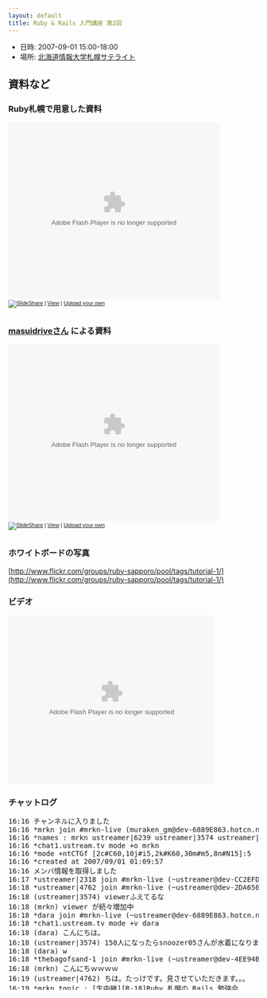 ```yaml
---
layout: default
title: Ruby & Rails 入門講座 第2回
---
```

- 日時: 2007-09-01 15:00-18:00
- 場所: [北海道情報大学札幌サテライト](/misc/hiu_satelite)

## 資料など

### Ruby札幌で用意した資料

<div style="width:425px;text-align:left" id="__ss_101481"><object style="margin:0px" width="425" height="355"><param name="movie" value="http://s3.amazonaws.com/slideshare/ssplayer2.swf?doc=rubyrails12888"/><param name="allowFullScreen" value="true"/><param name="allowScriptAccess" value="always"/><embed src="http://s3.amazonaws.com/slideshare/ssplayer2.swf?doc=rubyrails12888" type="application/x-shockwave-flash" allowscriptaccess="always" allowfullscreen="true" width="425" height="355"></embed></object><div style="font-size:11px;font-family:tahoma,arial;height:26px;padding-top:2px;"><a href="http://www.slideshare.net/?src=embed"><img src="http://s3.amazonaws.com/slideshare/logo_embd.png" style="border:0px none;margin-bottom:-5px" alt="SlideShare"/></a> | <a href="http://www.slideshare.net/snoozer05/rubyrails1" title="View 'Ruby&amp;Rails入門講座-1' on SlideShare">View</a> | <a href="http://www.slideshare.net/upload">Upload your own</a></div></div>

### [masuidriveさん](http://blog.masuidrive.jp/) による資料

<div style="width:425px;text-align:left" id="__ss_90135"><object style="margin:0px" width="425" height="355"><param name="movie" value="http://s3.amazonaws.com/slideshare/ssplayer2.swf?doc=rails40"/><param name="allowFullScreen" value="true"/><param name="allowScriptAccess" value="always"/><embed src="http://s3.amazonaws.com/slideshare/ssplayer2.swf?doc=rails40" type="application/x-shockwave-flash" allowscriptaccess="always" allowfullscreen="true" width="425" height="355"></embed></object><div style="font-size:11px;font-family:tahoma,arial;height:26px;padding-top:2px;"><a href="http://www.slideshare.net/?src=embed"><img src="http://s3.amazonaws.com/slideshare/logo_embd.png" style="border:0px none;margin-bottom:-5px" alt="SlideShare"/></a> | <a href="http://www.slideshare.net/masuidrive/rails-90135" title="View 'Railsチュートリアル' on SlideShare">View</a> | <a href="http://www.slideshare.net/upload">Upload your own</a></div></div>

### ホワイトボードの写真

[http://www.flickr.com/groups/ruby-sapporo/pool/tags/tutorial-1/](http://www.flickr.com/groups/ruby-sapporo/pool/tags/tutorial-1/)

### ビデオ

<embed width="416" height="340" flashvars="autoplay=false" src="http://ustream.tv/21B0euwmccQiOzj8YfE,dQ.usv" type="application/x-shockwave-flash" wmode="transparent" />

### チャットログ
<pre style="overflow: scroll; max-height: 25em;">
16:16 チャンネルに入りました
16:16 *mrkn join #mrkn-live (muraken_gm@dev-6889E863.hotcn.ne.jp)
16:16 *names : mrkn ustreamer|6239 ustreamer|3574 ustreamer|9053 ustreamer|7593 &UStreamBot +june29 +xcezx
16:16 *chat1.ustream.tv mode +o mrkn
16:16 *mode +ntCTGf [2c#C60,10j#i5,2k#K60,30m#m5,8n#N15]:5
16:16 *created at 2007/09/01 01:09:57
16:16 メンバ情報を取得しました
16:17 *ustreamer|2318 join #mrkn-live (~ustreamer@dev-CC2EFD60.bbtec.net)
16:18 *ustreamer|4762 join #mrkn-live (~ustreamer@dev-2DA656DD.tkyo.nt.adsl.ppp.infoweb.ne.jp)
16:18 (ustreamer|3574) viewerふえてるな
16:18 (mrkn) viewer が続々増加中
16:18 *dara join #mrkn-live (~ustreamer@dev-6889E863.hotcn.ne.jp)
16:18 *chat1.ustream.tv mode +v dara
16:18 (dara) こんにちは。
16:18 (ustreamer|3574) 150人になったらsnoozer05さんが水着になります
16:18 (dara) w
16:18 *thebagofsand-1 join #mrkn-live (~ustreamer@dev-4EE94B75.hsd1.ga.comcast.net)
16:18 (mrkn) こんにちｗｗｗｗ
16:19 (ustreamer|4762) ちは。たっけです。見させていただきます。。。
16:19 *mrkn topic : [生中継][R-18]Ruby 札幌の Rails 勉強会
16:19 *ustreamer|364 join #mrkn-live (~ustreamer@dev-7A8C24E5.hsd1.fl.comcast.net)
16:19 *ustreamer|364 quit (Client exited)
16:19 *it join #mrkn-live (~ustreamer@dev-CC2EFD60.bbtec.net)
16:19 *chat1.ustream.tv mode +v it
16:19 (mrkn) たっけさんこんにちわ
16:20 *ustreamer|2318 quit (Connection reset by peer)
16:20 *ustreamer|6239 quit (Client exited)
16:20 *hides join #mrkn-live (~ustreamer@dev-6889E863.hotcn.ne.jp)
16:20 *chat1.ustream.tv mode +v hides
16:20 *thebagofsand-1 quit (Client exited)
16:20 *HanaO join #mrkn-live (~ustreamer@dev-488EA750.tkyoac00.ap.so-net.ne.jp)
16:20 *chat1.ustream.tv mode +v HanaO
16:21 *HanaO quit (Client exited)
16:21 (mrkn) 今は，irb で Ruby 自体の勉強中
16:22 (hides) 祭り会場はここですか？
16:22 (ustreamer|3574) スライドが見えづらいね
16:22 (ustreamer|3574) これnickコマンド効くかな
16:22 *nick ustreamer|3574 懼&#58649; noplans
16:23 (noplans) お、効いたかな
16:23 (june29) 人増えたな
16:25 (mrkn) スライド見にくい
16:25 (it) 研究室からこんにちは
16:26 (mrkn) brightness と white balance を調整してみた
16:26 (it) ちょっと見えるようになった
16:26 *ustreamer|9053 quit (Client exited)
16:26 *nick ustreamer|4762 懼&#58649; takke
16:29 (mrkn) 音声は大丈夫ですか？
16:29 (mrkn) foo(true, "しまだ")
16:29 (takke) そこそこ聞こえますね
16:29 (mrkn) 把握
16:30 *ustreamer|1788 join #mrkn-live (~ustreamer@dev-4DE3B72D.opt2.point.ne.jp)
16:30 *ustreamer|1788 quit (Client exited)
16:30 *ustreamer|7580 join #mrkn-live (~ustreamer@dev-99F522E.gdj-co.client.bresnan.net)
16:30 *ustreamer|7580 quit (Client exited)
16:31 *ustreamer|5689 join #mrkn-live (~ustreamer@5D524832.2647BBBA.6E7ADEC1.IP)
16:31 *ustreamer|6394 join #mrkn-live (~ustreamer@dev-6889E863.hotcn.ne.jp)
16:31 (ustreamer|5689) おおおおお！
16:32 (ustreamer|5689) by masuidrive
16:32 (ustreamer|5689) @銀座アップルストア前の路上から
16:32 (noplans) ほえー
16:33 (mrkn) 増井さんですか？ > 5689
16:33 (noplans) $KCODE='s'
16:33 (ustreamer|5689) ぴんぽーん
16:33 (ustreamer|5689) ほんと、路上にベタ座りだけどｗ
16:33 (mrkn) nick 変えられますよ〜
16:34 *ustreamer|9714 join #mrkn-live (~ustreamer@dev-6889E863.hotcn.ne.jp)
16:34 *kei-s join #mrkn-live (kei_s@dev-CC2EFD60.bbtec.net)
16:34 *chat1.ustream.tv mode +v kei-s
16:34 (ustreamer|5689) ど０やって？
16:34 (ustreamer|5689) signup必要？
16:34 (ustreamer|6394)   /nick masuidrive ?
16:34 (noplans) yes
16:35 *nick ustreamer|5689 懼&#58649; masuidrive
16:35 (masuidrive) おー
16:35 (noplans) k
16:35 *ustreamer|6394 quit (Client exited)
16:35 (mrkn) おー
16:35 (ustreamer|9714) who
16:35 *dara-1 join #mrkn-live (~ustreamer@dev-6889E863.hotcn.ne.jp)
16:35 (masuidrive) 嫁の買い物待ちなのです。
16:35 *nick dara-1 懼&#58649; dara_safari
16:35 (masuidrive) さすがに聞き取りまでは難しいなぁ
16:35 *dara quit (Client exited)
16:35 (noplans) ストリーミングするときは、それようの環境が必要かもなあ
16:36 (masuidrive) がめんの文字も読めない門ね
16:36 (noplans) irbはそろそろ限界wwwwww
16:36 (takke) 限界ｗ
16:36 (mrkn) そうですね．カメラの内臓マイクなので，集音性が悪いです．
16:36 (mrkn) irb 限界ワロスｗｗｗ
16:36 (mrkn) 一旦休憩〜
16:37 (noplans) いったん休憩後、railsチュートリアルへ
16:37 (noplans) 5分ほど休憩
16:37 (masuidrive) いまの私の風景みせたいよｗ
16:38 (noplans) daraさん登場
16:38 (masuidrive) きたー
16:38 *ustreamer|579 join #mrkn-live (~ustreamer@dev-6889E863.hotcn.ne.jp)
16:38 (mrkn) 野外 ustream キボン
16:39 (noplans) このgdgd感が良いですね!! こんにちは!こんにちは!
16:39 (mrkn) gdgd 感サイコー
16:40 (dara_safari) こんにちはこんにちは！
16:40 (noplans) railsyard話を
16:40 *nick dara_safari 懼&#58649; dara
16:40 *chat1.ustream.tv mode +v dara
16:40 (dara) http://code.google.com/p/railsyard/
16:41 (dara) ここに、いちおう。
16:41 (dara) issuesだらけですので
16:41 (noplans) ぶっくまーくした
16:41 (mrkn) [netwatch]
16:41 (masuidrive) http://www.ustream.tv/channel/masuidrives-show
16:41 (dara) パッチを・・・。
16:42 (masuidrive) これでいいのかな？
16:42 *ustreamer|4689 join #mrkn-live (~ustreamer@dev-E8FABA8F.adsl.navix.net)
16:43 (mrkn) 無線で24Mbpsの私は見ないほうが良さそうだ（・・懼ｧﾉ・｀）ｼｮﾎﾞｰﾝ
16:43 *ustreamer|4689 quit (Client exited)
16:43 *ustreamer|5612 join #mrkn-live (~ustreamer@dev-F9B8E22F.regina.accesscomm.ca)
16:43 *ustreamer|5612 quit (Client exited)
16:44 (masuidrive) 私なんてAppleStoreのWifiですよｗ
16:44 (mrkn) テラチャレンジャーｗ
16:45 *ustreamer|5050 join #mrkn-live (~ustreamer@dev-6889E863.hotcn.ne.jp)
16:45 (masuidrive) つか、みえてる？
16:45 (mrkn) 見えません
16:45 (masuidrive) w
16:45 (dara) 残念です。
16:45 *noplans quit (Client exited)
16:45 *ustreamer|4300 join #mrkn-live (~ustreamer@dev-6889E863.hotcn.ne.jp)
16:45 (mrkn) windows vista はファイルの移動だけで重い
16:46 *ustreamer|5050 quit (Client exited)
16:46 *nick ustreamer|4300 懼&#58649; noplans
16:46 (masuidrive) なんでみえないんだろうなぁ？
16:48 (masuidrive) ここどこ？
16:48 (mrkn) 北海道情報大学の札幌サテライトです
16:49 (mrkn) （って言ったら，誰か乱入してくるだろうか
16:49 (june29) 札幌サテライトだな懼&#58009;！
16:50 (mrkn) 札幌サテライトだ！
16:50 (masuidrive) へー
16:50 (mrkn) これから，masui さんの資料をベースに rails の講習が始まります
16:51 (masuidrive) おおー
16:51 (masuidrive) 間違えとか、ひっかかった所があったらおしえてね
16:51 (noplans) http://www.slideshare.net/masuidrive/rails-90135
16:51 (mrkn) hai
16:51 (noplans) これっすかね
16:51 (masuidrive) あと例外周りを書いてないのが自分的に気になってる
16:52 (mrkn) 例外とかは例外扱いでいい段階です
16:52 (masuidrive) 大域脱出に結構ExceptionってRubyでは使うけど
16:52 (masuidrive) 多言語だと、あまり使わないからねー
16:53 (mrkn) 各ページの背景色の選択基準ってあるんですか？
16:53 (masuidrive) 気分。
16:54 (dara) ほぼ日手帳ユーザ会
16:54 (noplans) Mac所有率は異常
16:54 (masuidrive) 私手帳使わないんだよねー
16:54 (masuidrive) どうせ、自分のスケジュールは、誰かが勝手に会社のサイボウズに入れちゃうからｗ
16:55 (masuidrive) そうそう、だれかこの中に、オンラインカレンダーつくりてーってひといないかなぁ？ｗ
16:55 (dara) ww
16:55 (noplans) 次の合宿でdaraさんが作ると思います!
16:55 (masuidrive) カレンダーUIって組むの結構めんどくさいんだよね
16:55 (masuidrive) 楽しみにしてますｗ
16:55 (mrkn) Google Calendar に勝てる気がしません
16:55 *ustreamer|9714 quit (Client exited)
16:55 (masuidrive) 他人が勝手に私のスケジュールにつっこめるのがほしいのさ。
16:56 (masuidrive) もう埋まってるところは、「なに」かは分からないけど、うまってることだけ分かると。
16:56 *koizuka join #mrkn-live (~ustreamer@dev-FBC35EB9.dy.bbexcite.jp)
16:56 *chat1.ustream.tv mode +v koizuka
16:56 (mrkn) 11台中 Mac7台，Let's note 2台，その他 2台
16:56 (koizuka) ・）
16:56 (masuidrive) ああ、Ruby系勉強会としては標準的ｗ
16:56 (masuidrive) RailsConfも7-8割はOSX
16:57 (noplans) koizukaさんきた
16:57 (koizuka) （・＿・）ノ
16:57 (masuidrive) ）ノ
16:57 (noplans) 画面がまったく進行してないのは気のせいです
16:57 *ustreamer|1603 join #mrkn-live (~ustreamer@dev-2BDA2C6C.hokkaido.ocn.ne.jp)
16:57 (koizuka) ほうほう
16:57 *ustreamer|2763 join #mrkn-live (~ustreamer@dev-6889E863.hotcn.ne.jp)
16:57 (noplans) いまInstantRailsのインストールで少しはまり気味
16:57 (noplans) 画面の外で。
16:57 (koizuka) おおｗ
16:58 (koizuka) Instantすぎる
16:58 (masuidrive) 私はThinkITの原稿書き中
16:58 *nick ustreamer|2763 懼&#58649; tmaeda
16:58 (tmaeda) こんにちは
16:58 *ustreamer|1603 quit (Client exited)
16:58 (tmaeda) 現場におります、tmaedaです
16:59 *ustreamer|7411 join #mrkn-live (~ustreamer@dev-6889E863.hotcn.ne.jp)
16:59 *ustreamer|6958 join #mrkn-live (~ustreamer@dev-2BDA2C6C.hokkaido.ocn.ne.jp)
16:59 (noplans) 誰か芸を
17:00 (koizuka) 走るのが速い人だっけ
17:00 (noplans) えー
17:00 (koizuka) 17:00
17:00 (noplans) なんかこの状態で大丈夫ですかとsnoozer05さんがびびってます
17:01 (noplans) 17:00
17:01 (noplans) ぐは
17:02 (masuidrive) 東京のもぐだぐだですよｗ
17:02 (koizuka) インストール勉強会
17:02 (noplans) 低温火傷しそう
17:02 (noplans) PoweBook G4熱すぎ
17:02 (noplans) お、進行しそうだ
17:02 (koizuka) おお
17:02 (koizuka) 字が薄い
17:02 (noplans) 画面見えねえw
17:03 (masuidrive) 私は2時間かかりますたｗ
17:03 (koizuka) 照明落してほしい
17:03 (hides) w
17:03 (masuidrive) それもAR周りはしょっとｗ
17:03 (masuidrive) はしょってｗ
17:03 (noplans) 照明落としてみるかな
17:04 (koizuka) おお、難しい
17:04 (dara) テラ早送りw
17:04 (mrkn) MVC=便利なもの
17:04 (noplans) 見えねえな
17:04 (koizuka) 照明をもうちょっと上げたほうがいいのか
17:05 (masuidrive) 別に配信するのがいるよねー
17:05 (masuidrive) だれか、そういうのをつくれ！
17:05 (noplans) 次回以降要検討ですな
17:06 (noplans) ひさびさに漢字たくさん入れた
17:06 (noplans) DRY
17:06 (takke) 最近仕事でRailsの疑似PHP版を使っている自分がいます・・・
17:06 (mrkn) PHP! PHP!
17:06 (koizuka) 解像度も足りない
17:06 (noplans) カメラ位置の問題もある?
17:07 (koizuka) かも
17:07 (mrkn) 30マン画素は足りないかも
17:07 (masuidrive) ああ、あとコレで勉強会やったて、うちのblogにコメントかトラバがほしいな
17:07 (koizuka) もっと寄るほうがいいのかな
17:07 (dara) okeoke,
17:07 (dara) かきますー＞blog
17:07 (masuidrive) よろしく
17:07 (dara) がんがんいこうぜ
17:08 (koizuka) いのちをだいじに
17:08 (noplans) 次回は9/29? それまでにいろいろ設定検討したいな
17:08 (mrkn) ちょっと寄ってみた
17:08 (noplans) thx > mrkn
17:08 (koizuka) まだ読めないなあ
17:09 (dara) slideshareで落としてくるといいかもです
17:09 (mrkn) 資料つhttp://www.slideshare.net/masuidrive/rails-90135
17:09 (koizuka) おお
17:09 (masuidrive) PDFがおすすめ
17:10 (masuidrive) http://blog.masuidrive.jp/index.php/2007/08/13/php-to-rails/
17:10 (hides) p.60ですね
17:10 (koizuka) slideshare重い
17:11 (masuidrive) バッテリオチ
17:11 (masuidrive) CU!
17:11 (dara) あらら、おつですー
17:11 (koizuka) おつー
17:11 (noplans) おつー
17:11 (mrkn) おつかれさまですノシ
17:11 (dara) tabbable
17:11 *ustreamer|3403 join #mrkn-live (~ustreamer@F72A8E89.28BE12B0.B9BEB54F.IP)
17:11 (masuidrive) 報告とかblog楽しみにしてますｗ
17:11 *ustreamer|3403 quit (Client exited)
17:11 (dara) 誤植はけんw
17:12 (dara) はーい
17:12 (koizuka) p.60を開こうとしているがまだ出てこない
17:12 (masuidrive) ｗ
17:12 (noplans) うちも
17:12 (masuidrive) !
17:12 (masuidrive) PDF!
17:12 *masuidrive quit (Client exited)
17:13 (koizuka) downloadをクリックしたがページが出てこない
17:13 (mrkn) mongrel 初耳
17:13 (koizuka) お、やっと出た
17:14 *joshuazero join #mrkn-live (~ustreamer@dev-2CDEF005.hsd1.tn.comcast.net)
17:14 *chat1.ustream.tv mode +v joshuazero
17:14 (noplans) rails todo
17:14 *takke quit (Client exited)
17:14 (noplans) すでにtodoが存在していた件w
17:14 (joshuazero) someone in here speak jap?
17:15 (noplans) yes, we speak japanese
17:15 *joshuazero quit (Client exited)
17:15 *ustreamer|1732 join #mrkn-live (~ustreamer@dev-D6243A97.tampabay.res.rr.com)
17:16 *ustreamer|1732 quit (Client exited)
17:16 (noplans) Macのターミナルで説明中
17:16 (koizuka) fmm
17:17 (noplans) いつの間にか説明者がスイッチしてる
17:17 (dara) I'm dara speaking
17:17 (noplans) いまはtodoというプロジェクトをrails todoで作成したところ?
17:18 (noplans) これからwebサーバ起動
17:21 (noplans) ファイル構成について説明中
17:22 (koizuka) 声が聞き取りづらい
17:22 (noplans) 音声は無理っぽい
17:22 (koizuka) ありゃま
17:22 *xcezx quit (leaving)
17:22 (noplans) 次回がんばります。今日は突発的にやったんで
17:23 (noplans) 下痢ら
17:23 (noplans) ぐは
17:23 (noplans) ゲリラてきな
17:23 (koizuka) ゲリゲリ
17:23 (noplans) DB設定
17:23 (koizuka) p.91かな
17:24 (noplans) うん>p.91
17:25 (noplans) これ難しいなあ!
17:25 (mrkn) InstantRails 重いorz
17:26 (noplans) development/test/productionの各項目の説明
17:28 (noplans) hostname -> host ?
17:30 (koizuka) 17:30
17:30 (noplans) phpMyAdminでテーブルとユーザを作り権限を与える
17:30 (noplans) p.99
17:31 (koizuka) だいぶゆっくりペース感
17:31 (noplans) うん。今日は初心者用
17:32 (noplans) 懼&#58009;懼&#58009;だったはず
17:32 (koizuka) fmfm
17:33 (noplans) todo_developmentデータベースさくせい
17:33 (koizuka) ｶｧｶｧ
17:33 (mrkn) カラス聞こえますかｗ
17:34 (koizuka) うん
17:34 (noplans) からすがさっきからなきまくっている
17:34 (noplans) 実は一部わたしですが
17:34 (koizuka) むしろカラスの声ほうが多い
17:34 (koizuka) 声の
17:34 (mrkn) マイクの方向が悪いんだなぁ
17:34 (noplans) これ、結構難しいですね
17:35 (mrkn) マイクがカメラと同じ方向向いているやつ使ったら良さそう
17:35 (koizuka) 発表系だとマイクはスピーカーのところにひとつほしいかも
17:35 (koizuka) スピーカー=発表者
17:35 (noplans) あーなるほど>mrkn, koizuka
17:37 (noplans) あとでヨドバシで買ってくるか
17:37 (dara) http://www.ustream.tv/channel/dara
17:37 *noplans quit (Client exited)
17:38 *kei-s quit (Ping timeout)
17:38 *ustreamer|1478 join #mrkn-live (~ustreamer@dev-6889E863.hotcn.ne.jp)
17:38 *ustreamer|1478 quit (Client exited)
17:39 (koizuka) oo
17:40 (koizuka) だがブラウザで二つ開いたら片方ログインできないといわれチャットが参加できず
17:41 (mrkn) 残念ですね
17:41 (koizuka) 声はよく聞こえる > dara
17:44 (koizuka) と思ったら聞こえない
17:45 (mrkn) 今喋ってないです
17:46 (koizuka) なるｗ
17:48 (mrkn) モデル作成待ち
17:50 *noplans join #mrkn-live (~ustreamer@dev-6889E863.hotcn.ne.jp)
17:50 *chat1.ustream.tv mode +v noplans
17:50 (noplans) sign-upした
17:51 (noplans) rake db:migrate
17:52 *StrokeHarbl join #mrkn-live (~ustreamer@dev-BF372226.hvc.res.rr.com)
17:52 *chat1.ustream.tv mode +v StrokeHarbl
17:53 (StrokeHarbl) Hai!
17:53 (StrokeHarbl) I herd you liek mudkip
17:53 *StrokeHarbl quit (Client exited)
17:55 (koizuka) 残念なお知らせｗ
17:55 (noplans) http://uncyclopedia.org/wiki/Mudkip
17:55 (noplans) ircで続きをやっていくのはどうだろうか
17:57 (noplans) まあしょうがないかなあ
17:57 (noplans) 設定合わせる必要はあったね
17:57 (noplans) 今後の課題
17:59 (noplans) rake db:migrate全員終わったところ
18:00 (koizuka) 18:00
18:00 (noplans) 予定の時間に到達
18:01 (noplans) 単数形と複数形の説明
18:02 (noplans) ruby script/console
18:02 (noplans) p.124
18:03 (mrkn) readline が無い！
18:07 *ragnarok346 join #mrkn-live (~ustreamer@dev-EDFCDFEE.ph.ph.cox.net)
18:07 *chat1.ustream.tv mode +v ragnarok346
18:07 *ragnarok346 quit (Client exited)
18:07 (noplans) t.description = 'hoge'
18:07 (noplans) t.save
18:08 (noplans) で書き換え
18:12 (noplans) 主キー説明rails規約
18:12 (noplans) カラスうるせええ
18:14 (noplans) scaffoldで今日は終わり
18:15 (noplans) p.132
18:15 (koizuka) おお
18:15 (noplans) p.134まで一気にきたな
18:15 (noplans) ruby script/generate scaffold todo todo
18:16 (noplans) 最初のtodoはモデル名で後ろのtodoはコントローラ名
18:16 (noplans) ちょっと説明用の図はあった方がいいな
18:17 (noplans) あとで作っとく(todo)
18:17 (koizuka) todoだらけ
18:18 (noplans) umu
18:18 (noplans) こういうの反省できていいな
18:19 *orenoustream join #mrkn-live (~ustreamer@dev-6D53617.ppp.dion.ne.jp)
18:19 *chat1.ustream.tv mode +v orenoustream
18:19 (noplans) 次回に向けてかなりの反省点が
18:20 (noplans) p.142まで一応終わったということになった
18:21 *orenoustream quit (Client exited)
18:21 (noplans) 次もストリーミングすんのかな
18:21 (mrkn) 次もストリーミングしましょう
18:21 (koizuka) おお
18:22 (mrkn) 今日のは，録画してあるので，反省材料にしてください
18:22 (noplans) 9/29はRails特集
18:22 (noplans) 泣きながら観ますよ
18:22 (dara) ごめんなさいごめんなさい。
18:22 (koizuka) ぱちぱち
18:22 (mrkn) おつかれさまでしたー
18:23 (noplans) おつかれさまんさ
18:24 (koizuka) のりP?
18:25 (noplans) 懐かしいな
18:25 (dara) むずかしいっすねいいい。。。
18:27 *ustreamer|9462 join #mrkn-live (~ustreamer@dev-D13A86A4.dy.bbexcite.jp)
18:27 (noplans) 周辺話がはじまた
18:27 (noplans) つかれた
18:27 (noplans) ビール!
18:28 *june29 quit (Leaving...)
18:32 (ustreamer|9462) ono-kenです。twitterからのぞきに来ました。
18:32 (noplans) こんばんは
18:32 (koizuka) 終わった後の雑談中?
18:33 (noplans) そうみたい>koizukaさん
18:33 (noplans) 雑談というか、個別質問?
18:34 (noplans) 今日はもうこれ以上の展開はなさそう
18:34 *ustreamer|1002 join #mrkn-live (~ustreamer@dev-C1DCCCD.aic.mesh.ad.jp)
18:35 *ustreamer|1002 quit (Client exited)
18:35 (noplans) わたしは撤収作業をやる必要があるので解散待ち中
18:38 (koizuka) ふうむ
18:38 (koizuka) では電脳コイル見るのでまた〜
18:38 (noplans) uiui
18:38 *koizuka quit (Client exited)
18:38 (noplans) deha
18:38 (noplans) 私も去りますー
18:38 *noplans quit (noplans)
18:39 *noplans join #mrkn-live (~ustreamer@dev-6889E863.hotcn.ne.jp)
18:39 *chat1.ustream.tv mode +v noplans
18:39 *noplans quit (Client exited)
18:39 (mrkn) 中継終了〜
</pre>
